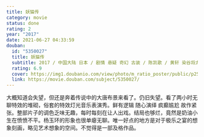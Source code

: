```yaml
---
title: 妖猫传
category: movie
status: done
rating: 2
year: "2017"
date: 2021-06-27 04:33:59
douban:
  id: "5350027"
  title: 妖猫传
  subtitle: 2017 / 中国大陆 日本 / 剧情 悬疑 奇幻 古装 / 陈凯歌 / 黄轩 染谷将太
  rating: 6.9
  cover: https://img1.doubanio.com/view/photo/m_ratio_poster/public/p2530249558.jpg
  link: https://movie.douban.com/subject/5350027/
---
```


大概知道会失望，但还是奔着传说中的大唐布景来看了。仍旧失望。看了两小时无聊特效的堆砌，俗套的特效灯光音乐表演秀。鲜有逻辑 随心演绎 疯癫尴尬 故作紧张。整部片子的调色乏味无趣，每时每刻在让人出戏。结局也够烂，竟然是奶油小生在愤愤不平。杨玉环的形象也很单瘪无聊。唯一好点的地方是对于极乐之宴的想象刻画，略见艺术想象的空间。不觉得是一部及格作品。